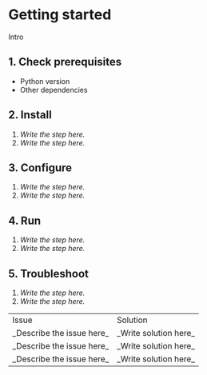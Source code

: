 # Getting started

Intro

## 1. Check prerequisites

- Python version 
- Other dependencies

## 2. Install

1. _Write the step here._
2. _Write the step here._

## 3. Configure 

1. _Write the step here._
2. _Write the step here._

## 4. Run 

1. _Write the step here._
2. _Write the step here._

## 5. Troubleshoot 

1. _Write the step here._
2. _Write the step here._

<table>
  <tr>
   <td>
    Issue
   </td>
   <td>
    Solution
   </td>
  </tr>
  <tr>
   <td>
    _Describe the issue here_
   </td>
   <td>
    _Write solution here_
   </td>
  </tr>
  <tr>
   <td>
    _Describe the issue here_
   </td>
   <td>
    _Write solution here_
   </td>
  </tr>
  <tr>
   <td>
    _Describe the issue here_
   </td>
   <td>
    _Write solution here_
   </td>
  </tr>
</table>